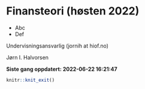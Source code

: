 
<!-- README.md is generated from README.Rmd. Please edit that file -->

# Finansteori (høsten 2022)

-   Abc
-   Def

Undervisningsansvarlig (jornih at hiof.no)

Jørn I. Halvorsen

**Siste gang oppdatert: 2022-06-22 16:21:47**

``` r
knitr::knit_exit()
```
